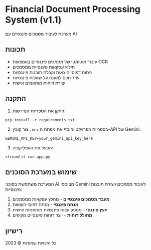 # Financial Document Processing System (v1.1)

מערכת לעיבוד מסמכים פיננסיים עם AI

## תכונות

- עיבוד אוטומטי של מסמכים פיננסיים באמצעות OCR
- חילוץ עסקאות פיננסיות ממסמכים
- ניתוח דפוסי הוצאות וקבלת תובנות פיננסיות
- עוזר חכם למענה על שאלות פיננסיות
- יצירת דוחות מותאמים אישית

## התקנה

1. התקן את הספריות הנדרשות:
```
pip install -r requirements.txt
```

2. צור קובץ `.env` בספריית הפרויקט והוסף את מפתח ה-API של Gemini:
```
GEMINI_API_KEY=your_gemini_api_key_here
```

3. הפעל את האפליקציה:
```
streamlit run app.py
```

## שימוש במערכת הסוכנים

המערכת משתמשת בסוכני AI מבוססי Gemini לעיבוד מסמכים ויצירת תובנות פיננסיות:

1. **מעבד מסמכים פיננסיים** - מחלץ עסקאות ממסמכים
2. **מנתח פיננסי** - מנתח דפוסי הוצאות
3. **יועץ פיננסי** - מספק עצות פיננסיות מותאמות אישית
4. **מחולל דוחות** - יוצר דוחות פיננסיים מקיפים

## רישיון

כל הזכויות שמורות © 2023